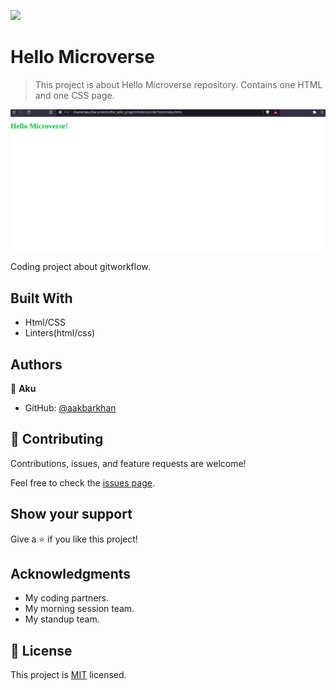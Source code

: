 ![](https://img.shields.io/badge/Microverse-blueviolet)

# Hello Microverse

> This project is about Hello Microverse repository. Contains one HTML and one CSS page.

![screenshot](./hello-microverse.png)

Coding project about gitworkflow.

## Built With

- Html/CSS
- Linters(html/css)


## Authors

👤 **Aku**

- GitHub: [@aakbarkhan](https://github.com/aakbarkhan)



## 🤝 Contributing

Contributions, issues, and feature requests are welcome!

Feel free to check the [issues page](../../issues/).

## Show your support

Give a ⭐️ if you like this project!

## Acknowledgments

- My coding partners.
- My morning session team.
- My standup team.

## 📝 License

This project is [MIT](./MIT.md) licensed.
